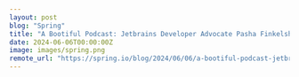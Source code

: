 ```yaml
---
layout: post
blog: "Spring"
title: "A Bootiful Podcast: Jetbrains Developer Advocate Pasha Finkelshteyn"
date: 2024-06-06T00:00:00Z
image: images/spring.png
remote_url: "https://spring.io/blog/2024/06/06/a-bootiful-podcast-jetbrains-developer-advocate-pasha-finkelshteyn"
---
```

